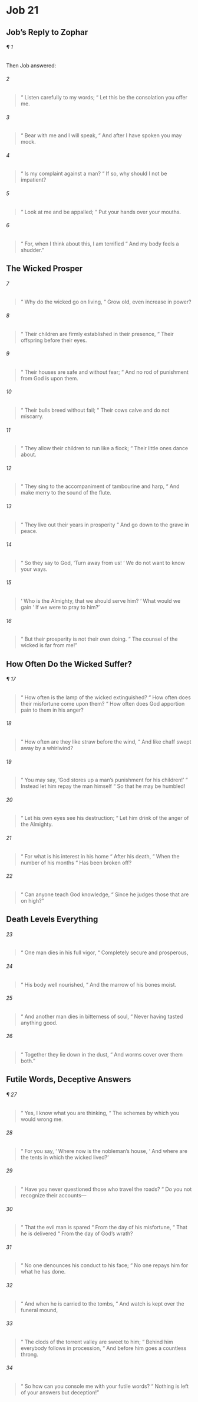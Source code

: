 # Job 21
## Job’s Reply to Zophar
###### ¶ 1
Then Job answered:
###### 2
>  “ Listen carefully to my words;
>  “ Let this be the consolation you offer me.
###### 3
>  “ Bear with me and I will speak,
>  “ And after I have spoken you may mock.
###### 4
>  “ Is my complaint against a man?
>  “ If so, why should I not be impatient?
###### 5
>  “ Look at me and be appalled;
>  “ Put your hands over your mouths.
###### 6
>  “ For, when I think about this, I am terrified
>  “ And my body feels a shudder.”
## The Wicked Prosper
###### 7
>  “ Why do the wicked go on living,
>  “ Grow old, even increase in power?
###### 8
>  “ Their children are firmly established in their presence,
>  “ Their offspring before their eyes.
###### 9
>  “ Their houses are safe and without fear;
>  “ And no rod of punishment from God is upon them.
###### 10
>  “ Their bulls breed without fail;
>  “ Their cows calve and do not miscarry.
###### 11
>  “ They allow their children to run like a flock;
>  “ Their little ones dance about.
###### 12
>  “ They sing to the accompaniment of tambourine and harp,
>  “ And make merry to the sound of the flute.
###### 13
>  “ They live out their years in prosperity
>  “ And go down to the grave in peace.
###### 14
>  “ So they say to God, ‘Turn away from us!
>  ‘ We do not want to know your ways.
###### 15
>  ‘ Who is the Almighty, that we should serve him?
>  ‘ What would we gain
>  ‘ If we were to pray to him?’
###### 16
>  “ But their prosperity is not their own doing.
>  “ The counsel of the wicked is far from me!”
## How Often Do the Wicked Suffer?
###### ¶ 17
>  “ How often is the lamp of the wicked extinguished?
>  “ How often does their misfortune come upon them?
>  “ How often does God apportion pain to them in his anger?
###### 18
>  “ How often are they like straw before the wind,
>  “ And like chaff swept away by a whirlwind?
###### 19
>  “ You may say, ‘God stores up a man’s punishment for his children!’
>  “ Instead let him repay the man himself
>  “ So that he may be humbled!
###### 20
>  “ Let his own eyes see his destruction;
>  “ Let him drink of the anger of the Almighty.
###### 21
>  “ For what is his interest in his home
>  “ After his death,
>  “ When the number of his months
>  “ Has been broken off?
###### 22
>  “ Can anyone teach God knowledge,
>  “ Since he judges those that are on high?”
## Death Levels Everything
###### 23
>  “ One man dies in his full vigor,
>  “ Completely secure and prosperous,
###### 24
>  “ His body well nourished,
>  “ And the marrow of his bones moist.
###### 25
>  “ And another man dies in bitterness of soul,
>  “ Never having tasted anything good.
###### 26
>  “ Together they lie down in the dust,
>  “ And worms cover over them both.”
## Futile Words, Deceptive Answers
###### ¶ 27
>  “ Yes, I know what you are thinking,
>  “ The schemes by which you would wrong me.
###### 28
>  “ For you say,
>  ‘ Where now is the nobleman’s house,
>  ‘ And where are the tents in which the wicked lived?’
###### 29
>  “ Have you never questioned those who travel the roads?
>  “ Do you not recognize their accounts—
###### 30
>  “ That the evil man is spared
>  “ From the day of his misfortune,
>  “ That he is delivered
>  “ From the day of God’s wrath?
###### 31
>  “ No one denounces his conduct to his face;
>  “ No one repays him for what he has done.
###### 32
>  “ And when he is carried to the tombs,
>  “ And watch is kept over the funeral mound,
###### 33
>  “ The clods of the torrent valley are sweet to him;
>  “ Behind him everybody follows in procession,
>  “ And before him goes a countless throng.
###### 34
>  “ So how can you console me with your futile words?
>  “ Nothing is left of your answers but deception!”
